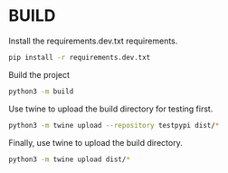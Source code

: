 # BUILD

Install the requirements.dev.txt requirements.

```bash
pip install -r requirements.dev.txt
```

Build the project

```bash
python3 -m build
```

Use twine to upload the build directory for testing first.

```bash
python3 -m twine upload --repository testpypi dist/*
```

Finally, use twine to upload the build directory.

```bash
python3 -m twine upload dist/*
```
